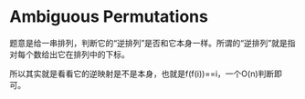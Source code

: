 # Ambiguous Permutations

题意是给一串排列，判断它的“逆排列”是否和它本身一样。所谓的“逆排列”就是指对每个数给出它在排列中的下标。

所以其实就是看看它的逆映射是不是本身，也就是f(f(i))==i，一个O(n)判断即可。
